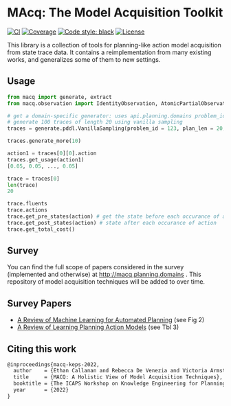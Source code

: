 # MAcq: The Model Acquisition Toolkit

[![CI](https://github.com/ai-planning/macq/actions/workflows/CI.yml/badge.svg)](https://github.com/ai-planning/macq/actions)
[![Coverage](https://img.shields.io/endpoint?url=https://gist.githubusercontent.com/haz/03ac305b42d7c9ad4ef3213341bf3f2f/raw/macq__heads_main.json?cacheSeconds=3600)](https://github.com/ai-planning/macq/actions)
[![Code style: black](https://img.shields.io/badge/code%20style-black-000000.svg)](https://github.com/psf/black)
[![License](https://img.shields.io/badge/license-MIT-purple)](https://github.com/ai-planning/macq/blob/main/LICENSE)

This library is a collection of tools for planning-like action model acquisition from state trace data. It contains a reimplementation from many existing works, and generalizes some of them to new settings.

## Usage <a name="usage" />

```python
from macq import generate, extract
from macq.observation import IdentityObservation, AtomicPartialObservation

# get a domain-specific generator: uses api.planning.domains problem_id/
# generate 100 traces of length 20 using vanilla sampling
traces = generate.pddl.VanillaSampling(problem_id = 123, plan_len = 20, num_traces = 100).traces

traces.generate_more(10)

action1 = traces[0][0].action
traces.get_usage(action1)
[0.05, 0.05, ..., 0.05]

trace = traces[0]
len(trace)
20

trace.fluents
trace.actions
trace.get_pre_states(action) # get the state before each occurance of action
trace.get_post_states(action) # state after each occurance of action
trace.get_total_cost()
```

## Survey

You can find the full scope of papers considered in the survey (implemented and otherwise) at http://macq.planning.domains . This repository of model acquisition techniques will be added to over time.

## Survey Papers <a name="survey" />

* [A Review of Machine Learning for Automated Planning](http://citeseerx.ist.psu.edu/viewdoc/download?doi=10.1.1.231.4901&rep=rep1&type=pdf) (see Fig 2)
* [A Review of Learning Planning Action Models](https://hal.archives-ouvertes.fr/hal-02010536/document) (see Tbl 3)

## Citing this work <a name="citing" />

```latex
@inproceedings{macq-keps-2022,
  author    = {Ethan Callanan and Rebecca De Venezia and Victoria Armstrong and Alison Paredes and Tathagata Chakraborti and Christian Muise},
  title     = {MACQ: A Holistic View of Model Acquisition Techniques},
  booktitle = {The ICAPS Workshop on Knowledge Engineering for Planning and Scheduling (KEPS)},
  year      = {2022}
}
```
